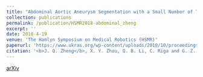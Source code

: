 ```yaml
---
title: "Abdominal Aortic Aneurysm Segmentation with a Small Number of Training Subjects"
collection: publications
permalink: /publication/HSMR2018-abdominal_zheng
excerpt: ''
date: 2018-4-19
venue: 'The Hamlyn Symposium on Medical Robotics (HSMR)'
paperurl: 'https://www.ukras.org/wp-content/uploads/2018/10/proceedings_HSMR18_lo-4.pdf'
citation: '<b>J. Q. Zheng</b>, X. Y. Zhou, Q. B. Li, C. Riga and G. Z. Yang, “Abdominal Aortic Aneurysm Segmentation with a Small Number of Training Subjects”, arXiv preprint arXiv:1804.02943, 2018.'
---
```

[arXiv](https://arxiv.org/pdf/1804.02943.pdf)
